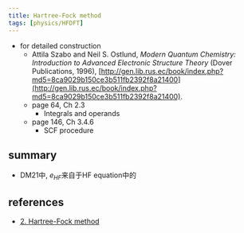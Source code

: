 ```yaml
---
title: Hartree-Fock method
tags: [physics/HFDFT]
---
```



- for detailed construction
	- Attila Szabo and Neil S. Ostlund, _Modern Quantum Chemistry: Introduction to Advanced Electronic Structure Theory_ (Dover Publications, 1996), [http://gen.lib.rus.ec/book/index.php?md5=8ca9029b150ce3b511fb2392f8a21400](http://gen.lib.rus.ec/book/index.php?md5=8ca9029b150ce3b511fb2392f8a21400).
	- page 64, Ch 2.3
		- Integrals and operands
	- page 146, Ch 3.4.6
		- SCF procedure



## summary

- DM21中, $e_{HF}$来自于HF equation中的




## references

- [2. Hartree-Fock method](https://compphysics.github.io/ComputationalPhysics2/doc/LectureNotes/_build/html/hartreefocktheory.html)




